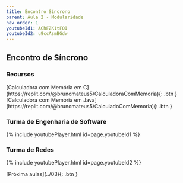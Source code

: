 ```yaml
---
title: Encontro Síncrono
parent: Aula 2 - Modularidade
nav_order: 1
youtubeId1: AChFZK1tFOI
youtubeId2: u9ccAsmBGdw
---
```


## Encontro de Síncrono


### Recursos

<span class="fs-3">
[Calculadora com Memória em C](https://replit.com/@brunomateus5/CalculadoraComMemoria){: .btn }
</span>
<span class="fs-3">
[Calculadora com Memória em Java](https://replit.com/@brunomateus5/CalculadoComMemoria){: .btn }
</span>

### Turma de Engenharia de Software

{% include youtubePlayer.html id=page.youtubeId1 %}

### Turma de Redes

{% include youtubePlayer.html id=page.youtubeId2 %}

<span class="fs-3 float-right">
[Próxima aulas](../03){: .btn }
</span>
